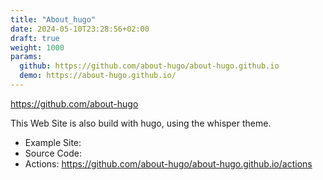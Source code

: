 ```yaml
---
title: "About_hugo"
date: 2024-05-10T23:28:56+02:00
draft: true
weight: 1000
params:
  github: https://github.com/about-hugo/about-hugo.github.io
  demo: https://about-hugo.github.io/
---
```


https://github.com/about-hugo

This Web Site is also build with hugo, using the whisper theme.

- Example Site: 
- Source Code: 
- Actions: https://github.com/about-hugo/about-hugo.github.io/actions